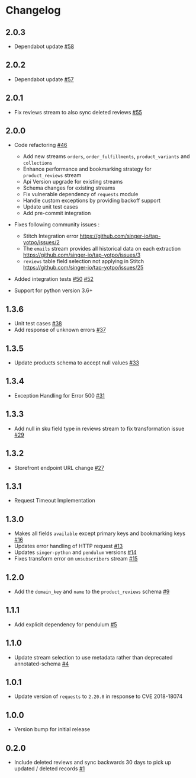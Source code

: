 # Changelog

## 2.0.3
  * Dependabot update [#58](https://github.com/singer-io/tap-yotpo/pull/58)

## 2.0.2
  * Dependabot update [#57](https://github.com/singer-io/tap-yotpo/pull/57)

## 2.0.1
  * Fix reviews stream to also sync deleted reviews  [#55](https://github.com/singer-io/tap-yotpo/pull/55)

## 2.0.0
  * Code refactoring [#46](https://github.com/singer-io/tap-yotpo/pull/46)
    * Add new streams `orders`, `order_fulfillments`, `product_variants` and `collections`
    * Enhance performance and bookmarking strategy for `product_reviews` stream
    * Api Version upgrade for existing streams
    * Schema changes for existing streams
    * Fix vulnerable dependency of `requests` module
    * Handle custom exceptions by providing backoff support  
    * Update unit test cases
    * Add pre-commit integration

  * Fixes following community issues :
    * Stitch Integration error https://github.com/singer-io/tap-yotpo/issues/2
    * The `emails` stream provides all historical data on each extraction https://github.com/singer-io/tap-yotpo/issues/3
    * `reviews` table field selection not applying in Stitch https://github.com/singer-io/tap-yotpo/issues/25

  * Added integration tests [#50](https://github.com/singer-io/tap-yotpo/pull/50) [#52](https://github.com/singer-io/tap-yotpo/pull/52)
  * Support for python version 3.6+

## 1.3.6
  * Unit test cases  [#38](https://github.com/singer-io/tap-yotpo/pull/38)
  * Add response of unknown errors  [#37](https://github.com/singer-io/tap-yotpo/pull/37)
## 1.3.5
  * Update products schema to accept null values [#33](https://github.com/singer-io/tap-yotpo/pull/33)
## 1.3.4
  * Exception Handling for Error 500 [#31](https://github.com/singer-io/tap-yotpo/pull/31)

## 1.3.3
  * Add null in sku field type in reviews stream to fix transformation issue [#29](https://github.com/singer-io/tap-yotpo/pull/29)

## 1.3.2
  * Storefront endpoint URL change [#27](https://github.com/singer-io/tap-yotpo/pull/27)
## 1.3.1
  * Request Timeout Implementation
## 1.3.0
  * Makes all fields `available` except primary keys and bookmarking keys [#16](https://github.com/singer-io/tap-yotpo/pull/16)
  * Updates error handling of HTTP request [#13](https://github.com/singer-io/tap-yotpo/pull/13)
  * Updates `singer-python` and `pendulum` versions [#14](https://github.com/singer-io/tap-yotpo/pull/14)
  * Fixes transform error on `unsubscribers` stream [#15](https://github.com/singer-io/tap-yotpo/pull/15)

## 1.2.0
  * Add the `domain_key` and `name` to the `product_reviews` schema [#9](https://github.com/singer-io/tap-yotpo/pull/9)

## 1.1.1
  * Add explicit dependency for pendulum [#5](https://github.com/singer-io/tap-yotpo/pull/5)

## 1.1.0
  * Update stream selection to use metadata rather than deprecated annotated-schema [#4](https://github.com/singer-io/tap-yotpo/pull/4)

## 1.0.1
  * Update version of `requests` to `2.20.0` in response to CVE 2018-18074

## 1.0.0
  * Version bump for initial release

## 0.2.0
  * Include deleted reviews and sync backwards 30 days to pick up updated / deleted records [#1](https://github.com/singer-io/tap-yotpo/pull/1)